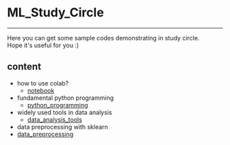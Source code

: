 # ML_Study_Circle
---
Here you can get some sample codes demonstrating in study circle.
<br>Hope it's useful for you :)

## content
- how to use colab?
  - [notebook](https://github.com/jim12312321/ML_Study_Circle/tree/main/code/notebook) 
- fundamental python programming
  - [python_programming](https://github.com/jim12312321/ML_Study_Circle/tree/main/code/python_programming) 
- widely used tools in data analysis
  - [data_analysis_tools](https://github.com/jim12312321/ML_Study_Circle/tree/main/code/data_analysis_tools)
- data preprocessing with sklearn
-   [data_preprocessing](https://github.com/jim12312321/ML_Study_Circle/tree/main/code/data_preprocessing)
